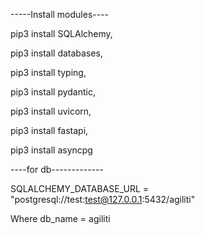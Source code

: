 -----Install modules----

pip3 install SQLAlchemy,     

pip3 install databases,
 
pip3 install typing,

pip3 install pydantic,

pip3 install uvicorn,

pip3 install fastapi,

pip3 install asyncpg



----for db-------------

SQLALCHEMY_DATABASE_URL = "postgresql://test:test@127.0.0.1:5432/agiliti"

Where db_name = agiliti
